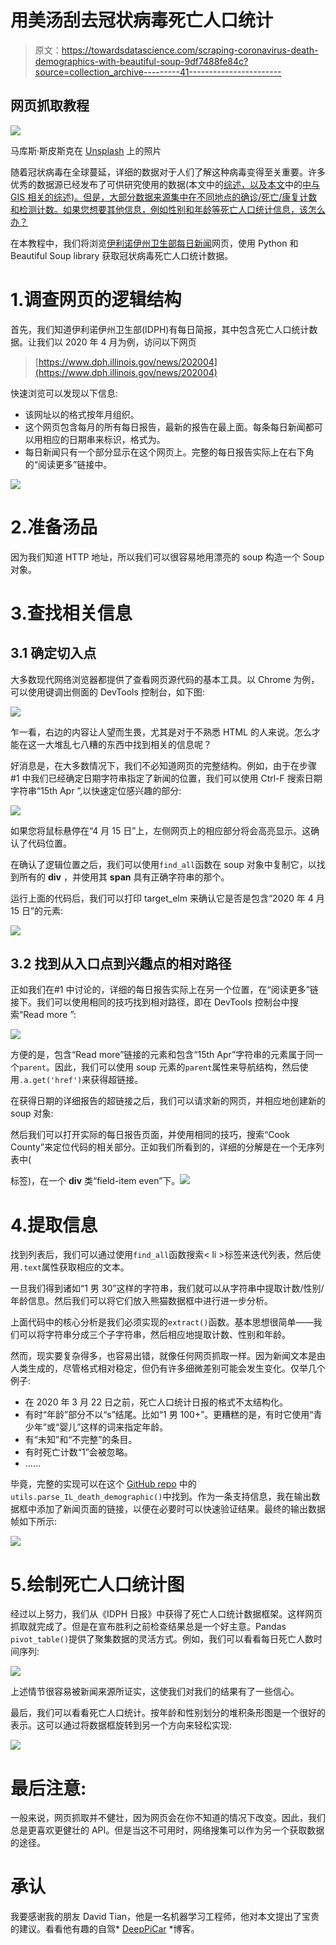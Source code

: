 # 用美汤刮去冠状病毒死亡人口统计

> 原文：<https://towardsdatascience.com/scraping-coronavirus-death-demographics-with-beautiful-soup-9df7488fe84c?source=collection_archive---------41----------------------->

## 网页抓取教程

![](img/738d43df6266b98575aaabdf92930c62.png)

马库斯·斯皮斯克在 [Unsplash](https://unsplash.com/s/photos/scraping-web?utm_source=unsplash&utm_medium=referral&utm_content=creditCopyText) 上的照片

随着冠状病毒在全球蔓延，详细的数据对于人们了解这种病毒变得至关重要。许多优秀的数据源已经发布了可供研究使用的数据(本文中的[综述，以及本文](/a-short-review-of-covid-19-data-sources-ba7f7aa1c342)中的[中与 GIS 相关的综述)。但是，大部分数据来源集中在不同地点的确诊/死亡/康复计数和检测计数。如果您想要其他信息，例如性别和年龄等死亡人口统计信息，该怎么办？](/covid-19-gis-resource-summary-debcba2a000b)

在本教程中，我们将浏览[伊利诺伊州卫生部每日新闻](https://www.dph.illinois.gov/news/202004)网页，使用 Python 和 Beautiful Soup library 获取冠状病毒死亡人口统计数据。

# 1.调查网页的逻辑结构

首先，我们知道伊利诺伊州卫生部(IDPH)有每日简报，其中包含死亡人口统计数据。让我们以 2020 年 4 月为例，访问以下网页

> [https://www.dph.illinois.gov/news/202004](https://www.dph.illinois.gov/news/202004)

快速浏览可以发现以下信息:

*   该网址以<yyyymm>的格式按年月组织。</yyyymm>
*   这个网页包含每月的所有每日报告，最新的报告在最上面。每条每日新闻都可以用相应的日期串来标识，格式为<ddmmyyyy>。</ddmmyyyy>
*   每日新闻只有一个部分显示在这个网页上。完整的每日报告实际上在右下角的“阅读更多”链接中。

![](img/4d54d6ea8e5c84e3a215c9275adc2d54.png)

# 2.准备汤品

因为我们知道 HTTP 地址，所以我们可以很容易地用漂亮的 soup 构造一个 Soup 对象。

# 3.查找相关信息

## 3.1 确定切入点

大多数现代网络浏览器都提供了查看网页源代码的基本工具。以 Chrome 为例，可以使用<f12>键调出侧面的 DevTools 控制台，如下图:</f12>

![](img/3b2b96482e6a86f2372c43439b9f2681.png)

乍一看，右边的内容让人望而生畏，尤其是对于不熟悉 HTML 的人来说。怎么才能在这一大堆乱七八糟的东西中找到相关的信息呢？

好消息是，在大多数情况下，我们不必知道网页的完整结构。例如，由于在步骤#1 中我们已经确定日期字符串指定了新闻的位置，我们可以使用 Ctrl-F 搜索日期字符串“15th Apr ”,以快速定位感兴趣的部分:

![](img/9ba2e526a5fb83041a4007621ab62455.png)

如果您将鼠标悬停在“4 月 15 日”上，左侧网页上的相应部分将会高亮显示。这确认了代码位置。

在确认了逻辑位置之后，我们可以使用`find_all`函数在 soup 对象中复制它，以找到所有的 **div** ，并使用其 **span** 具有正确字符串的那个。

运行上面的代码后，我们可以打印 target_elm 来确认它是否是包含“2020 年 4 月 15 日”的元素:

![](img/f2e896cec94417edf036d6ff621c96db.png)

## 3.2 找到从入口点到兴趣点的相对路径

正如我们在#1 中讨论的，详细的每日报告实际上在另一个位置，在“阅读更多”链接下。我们可以使用相同的技巧找到相对路径，即在 DevTools 控制台中搜索“Read more ”:

![](img/608860ef0b36787e066db6325ddc2898.png)

方便的是，包含“Read more”链接的元素和包含“15th Apr”字符串的元素属于同一个`parent`。因此，我们可以使用 soup 元素的`parent`属性来导航结构，然后使用`.a.get('href')`来获得超链接。

在获得日期的详细报告的超链接之后，我们可以请求新的网页，并相应地创建新的 soup 对象:

然后我们可以打开实际的每日报告页面，并使用相同的技巧，搜索“Cook County”来定位代码的相关部分。正如我们所看到的，详细的分解是在一个无序列表中(

标签)，在一个 **div** 类“field-item even”下。![](img/df950815366add5f2814baf502826b93.png)

# 4.提取信息

找到列表后，我们可以通过使用`find_all`函数搜索< li >标签来迭代列表，然后使用`.text`属性获取相应的文本。

一旦我们得到诸如“1 男 30”这样的字符串，我们就可以从字符串中提取计数/性别/年龄信息。然后我们可以将它们放入熊猫数据框中进行进一步分析。

上面代码中的核心分析是我们必须实现的`extract()`函数。基本思想很简单——我们可以将字符串分成三个子字符串，然后相应地提取计数、性别和年龄。

然而，现实要复杂得多，也容易出错，就像任何网页抓取一样。因为新闻文本是由人类生成的，尽管格式相对稳定，但仍有许多细微差别可能会发生变化。仅举几个例子:

*   在 2020 年 3 月 22 日之前，死亡人口统计日报的格式不太结构化。
*   有时“年龄”部分不以“s”结尾。比如“1 男 100+”。更糟糕的是，有时它使用“青少年”或“婴儿”这样的词来指定年龄。
*   有“未知”和“不完整”的条目。
*   有时死亡计数“1”会被忽略。
*   ……

毕竟，完整的实现可以在这个 [GitHub repo](https://github.com/jianxu305/nCov2019_analysis) 中的`utils.parse_IL_death_demographic()`中找到。作为一条支持信息，我在输出数据框中添加了新闻页面的链接，以便在必要时可以快速验证结果。最终的输出数据帧如下所示:

![](img/7eae8ce40dc9a44e831fad88b6995795.png)

# 5.绘制死亡人口统计图

经过以上努力，我们从《IDPH 日报》中获得了死亡人口统计数据框架。这样网页抓取就完成了。但是在宣布胜利之前检查结果总是一个好主意。Pandas `pivot_table()`提供了聚集数据的灵活方式。例如，我们可以看看每日死亡人数时间序列:

![](img/eb6bc92f89a83e97bd3f22ab1babced4.png)

上述情节很容易被新闻来源所证实，这使我们对我们的结果有了一些信心。

最后，我们可以看看死亡人口统计。按年龄和性别划分的堆积条形图是一个很好的表示。这可以通过将数据框旋转到另一个方向来轻松实现:

![](img/43634f5251158ad6ce21ba7220877a14.png)

# 最后注意:

一般来说，网页抓取并不健壮，因为网页会在你不知道的情况下改变。因此，我们总是更喜欢更健壮的 API。但是当这不可用时，网络搜集可以作为另一个获取数据的途径。

# 承认

我要感谢我的朋友 David Tian，他是一名机器学习工程师，他对本文提出了宝贵的建议。看看他有趣的自驾* [DeepPiCar](/deeppicar-part-1-102e03c83f2c) *博客。